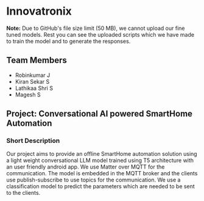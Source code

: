 # Innovatronix
**Note:** Due to GitHub's file size limit (50 MB), we cannot upload our fine tuned models. Rest you can see the uploaded scripts which we have made to train the model and to generate the responses.

## Team Members
- Robinkumar J
- Kiran Sekar S
- Lathikaa Shri S
- Magesh S

## Project: Conversational AI powered SmartHome Automation

### Short Description
Our project aims to provide an offline SmartHome automation solution using a light weight conversational LLM model trained using T5 architecture with an user friendly android app. We use Matter over MQTT for the communication. The model is embedded in the MQTT broker and the clients use publish-subscribe to use topics for the communication. We use a classification model to predict the parameters which are needed to be sent to the clients.
